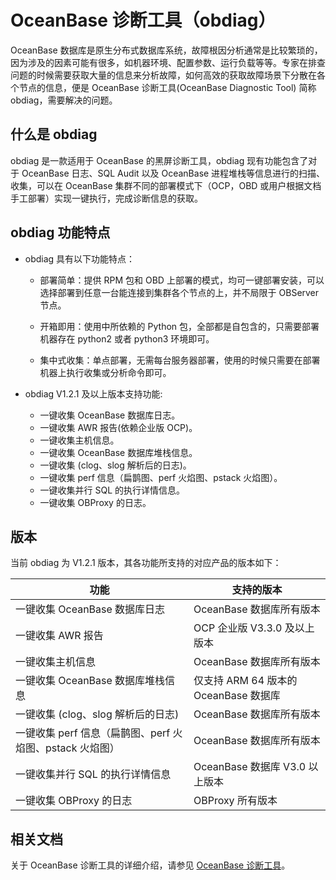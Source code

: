 # OceanBase 诊断工具（obdiag）

OceanBase 数据库是原生分布式数据库系统，故障根因分析通常是比较繁琐的，因为涉及的因素可能有很多，如机器环境、配置参数、运行负载等等。专家在排查问题的时候需要获取大量的信息来分析故障，如何高效的获取故障场景下分散在各个节点的信息，便是 OceanBase 诊断工具(OceanBase Diagnostic Tool) 简称 obdiag，需要解决的问题。

## 什么是 obdiag

 obdiag 是一款适用于 OceanBase 的黑屏诊断工具，obdiag 现有功能包含了对于 OceanBase 日志、SQL Audit 以及 OceanBase 进程堆栈等信息进行的扫描、收集，可以在 OceanBase 集群不同的部署模式下（OCP，OBD 或用户根据文档手工部署）实现一键执行，完成诊断信息的获取。

## obdiag 功能特点

* obdiag 具有以下功能特点：

  * 部署简单：提供 RPM 包和 OBD 上部署的模式，均可一键部署安装，可以选择部署到任意一台能连接到集群各个节点的上，并不局限于 OBServer 节点。

  * 开箱即用：使用中所依赖的 Python 包，全部都是自包含的，只需要部署机器存在 python2 或者 python3 环境即可。

  * 集中式收集：单点部署，无需每台服务器部署，使用的时候只需要在部署机器上执行收集或分析命令即可。

* obdiag V1.2.1 及以上版本支持功能:

  * 一键收集 OceanBase 数据库日志。
  * 一键收集 AWR 报告(依赖企业版 OCP)。
  * 一键收集主机信息。
  * 一键收集 OceanBase 数据库堆栈信息。
  * 一键收集 (clog、slog 解析后的日志)。
  * 一键收集 perf 信息（扁鹊图、perf 火焰图、pstack 火焰图）。
  * 一键收集并行 SQL 的执行详情信息。
  * 一键收集 OBProxy 的日志。

## 版本

当前 obdiag 为 V1.2.1 版本，其各功能所支持的对应产品的版本如下：

|  功能 |  支持的版本 |
|-------|------------|  
| 一键收集 OceanBase 数据库日志 | OceanBase 数据库所有版本 |
| 一键收集 AWR 报告 | OCP 企业版 V3.3.0 及以上版本 |
| 一键收集主机信息 | OceanBase 数据库所有版本 |
| 一键收集 OceanBase 数据库堆栈信息 | 仅支持 ARM 64 版本的 OceanBase 数据库 |
| 一键收集 (clog、slog 解析后的日志) | OceanBase 数据库所有版本 |
| 一键收集 perf 信息（扁鹊图、perf 火焰图、pstack 火焰图） | OceanBase 数据库所有版本 |
| 一键收集并行 SQL 的执行详情信息 | OceanBase 数据库 V3.0 以上版本 |
| 一键收集 OBProxy 的日志 | OBProxy 所有版本 |

## 相关文档

关于 OceanBase 诊断工具的详细介绍，请参见 [OceanBase 诊断工具](https://www.oceanbase.com/docs/common-obdiag-cn-1000000000164123)。

